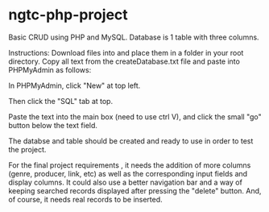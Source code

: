# ngtc-php-project

Basic CRUD using PHP and MySQL. Database is 1 table with three columns. 

Instructions: Download files into and place them in a folder in your root directory. Copy all text from the createDatabase.txt file
and paste into PHPMyAdmin as follows:

In PHPMyAdmin, click "New" at top left. 

Then click the "SQL" tab at top.

Paste the text into the main box (need to use ctrl V), and click the small "go" button below the text field.

The databse and table should be created and ready to use in order to test the project.

For the final project requirements , it needs the addition 
of more columns (genre, producer, link, etc) as well as the corresponding input fields and display columns. It could also use a better
navigation bar and a way of keeping searched records displayed after pressing the "delete" button. And, of course, it needs real records
to be inserted.
